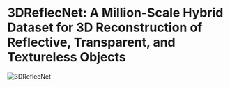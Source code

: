 # 3DReflecNet: A Million-Scale Hybrid Dataset for 3D Reconstruction of Reflective, Transparent, and Textureless Objects

![3DReflecNet](assets/teaser.png)


